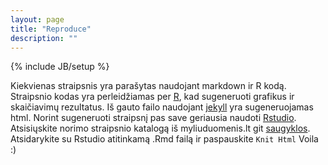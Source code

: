 ```yaml
---
layout: page
title: "Reproduce"
description: ""
---
```

{% include JB/setup %}

Kiekvienas straipsnis yra parašytas naudojant markdown ir R kodą. Straipsnio
kodas yra perleidžiamas per [R](http://www.r-project.org), 
kad sugeneruoti grafikus ir skaičiavimų
rezultatus. Iš gauto failo naudojant [jekyll](http://jekyllrb.org) yra
sugeneruojamas html. Norint sugeneruoti straipsnį pas save geriausia naudoti
[Rstudio](http://www.rstudio.org). Atsisiųskite  norimo straipsnio
katalogą iš myliuduomenis.lt git
[saugyklos](http://github.com/myliuduomenis.lt). Atsidarykite su Rstudio
atitinkamą .Rmd failą ir paspauskite `Knit Html` Voila :)

